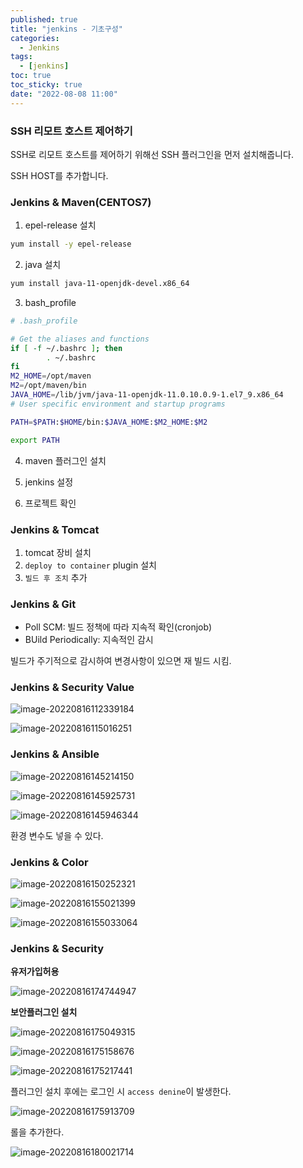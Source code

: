 ```yaml
---
published: true
title: "jenkins - 기초구성"
categories:
  - Jenkins
tags:
  - [jenkins]
toc: true
toc_sticky: true
date: "2022-08-08 11:00"
---
```


### SSH 리모트 호스트 제어하기

SSH로 리모트 호스트를 제어하기 위해선 SSH 플러그인을 먼저 설치해줍니다.

 SSH HOST를 추가합니다.

### Jenkins & Maven(CENTOS7)

1. epel-release 설치

```bash
yum install -y epel-release
```

2. java  설치

```bash
yum install java-11-openjdk-devel.x86_64
```

3. bash_profile

```bash
# .bash_profile

# Get the aliases and functions
if [ -f ~/.bashrc ]; then
        . ~/.bashrc
fi
M2_HOME=/opt/maven
M2=/opt/maven/bin
JAVA_HOME=/lib/jvm/java-11-openjdk-11.0.10.0.9-1.el7_9.x86_64
# User specific environment and startup programs

PATH=$PATH:$HOME/bin:$JAVA_HOME:$M2_HOME:$M2

export PATH                     
```

4. maven 플러그인 설치

5. jenkins 설정

6. 프로젝트 확인

### Jenkins & Tomcat

1. tomcat 장비 설치
2. `deploy to container` plugin 설치
3. `빌드 후 조치` 추가

### Jenkins & Git

* Poll SCM: 빌드 정책에 따라 지속적 확인(cronjob)
* BUild Periodically: 지속적인 감시

빌드가 주기적으로 감시하여 변경사항이 있으면 재 빌드 시킴.

### Jenkins & Security Value

![image-20220816112339184](../../../assets/images/posts/2022-08-10-post-jenkins-1/image-20220816112339184.png)

![image-20220816115016251](../../../assets/images/posts/2022-08-10-post-jenkins-1/image-20220816115016251.png)

### Jenkins & Ansible

![image-20220816145214150](../../../assets/images/posts/2022-08-10-post-jenkins-1/image-20220816145214150.png)

![image-20220816145925731](../../../assets/images/posts/2022-08-10-post-jenkins-1/image-20220816145925731.png)

![image-20220816145946344](../../../assets/images/posts/2022-08-10-post-jenkins-1/image-20220816145946344.png)

환경 변수도 넣을 수 있다.

### Jenkins & Color

![image-20220816150252321](../../../assets/images/posts/2022-08-10-post-jenkins-1/image-20220816150252321.png)

![image-20220816155021399](../../../assets/images/posts/2022-08-10-post-jenkins-1/image-20220816155021399.png)

![image-20220816155033064](../../../assets/images/posts/2022-08-10-post-jenkins-1/image-20220816155033064.png)

### Jenkins & Security

**유저가입허용**

![image-20220816174744947](../../../assets/images/posts/2022-08-10-post-jenkins-1/image-20220816174744947.png)

**보안플러그인 설치**

![image-20220816175049315](../../../assets/images/posts/2022-08-10-post-jenkins-1/image-20220816175049315.png)

![image-20220816175158676](../../../assets/images/posts/2022-08-10-post-jenkins-1/image-20220816175158676.png)

![image-20220816175217441](../../../assets/images/posts/2022-08-10-post-jenkins-1/image-20220816175217441.png)

플러그인 설치 후에는 로그인 시 `access denine`이 발생한다.

![image-20220816175913709](../../../assets/images/posts/2022-08-10-post-jenkins-1/image-20220816175913709.png)

롤을 추가한다.

![image-20220816180021714](../../../assets/images/posts/2022-08-10-post-jenkins-1/image-20220816180021714.png)
